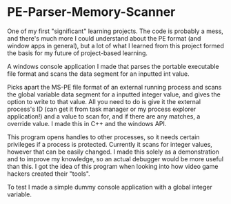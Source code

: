 # PE-Parser-Memory-Scanner
One of my first "significant" learning projects.  The code is probably a mess, and there's much more I could understand about the PE format (and window apps in general), but a lot of what I learned from this project formed the basis for my future of project-based learning.

A windows console application I made that parses the portable executable file format and scans the data segment for an inputted int value.

Picks apart the MS-PE file format of an external running process and scans the global variable data segment for a inputted integer value, and gives the option to write to that value. All you need to do is give it the external process's ID (can get it from task manager or my process explorer application!) and a value to scan for, and if there are any matches, a override value. I made this in C++ and the windows API.

This program opens handles to other processes, so it needs certain privileges if a process is protected. Currently it scans for integer values, however that can be easily changed. I made this solely as a demonstration and to improve my knowledge, so an actual debugger would be more useful than this. I got the idea of this program when looking into how video game hackers created their "tools".

To test I made a simple dummy console application with a global integer variable. 
